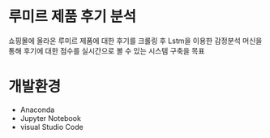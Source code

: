 # 루미르 제품 후기 분석
쇼핑몰에 올라온 루미르 제품에 대한 후기를 크롤링 후 Lstm을 이용한 감정분석 머신을 통해 후기에 대한 점수를 실시간으로 볼 수 있는 시스템 구축을 목표

# 개발환경
* Anaconda
* Jupyter Notebook
* visual Studio Code

